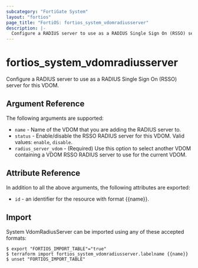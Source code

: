 ```yaml
---
subcategory: "FortiGate System"
layout: "fortios"
page_title: "FortiOS: fortios_system_vdomradiusserver"
description: |-
  Configure a RADIUS server to use as a RADIUS Single Sign On (RSSO) server for this VDOM.
---
```


# fortios_system_vdomradiusserver
Configure a RADIUS server to use as a RADIUS Single Sign On (RSSO) server for this VDOM.

## Argument Reference

The following arguments are supported:

* `name` - Name of the VDOM that you are adding the RADIUS server to.
* `status` - Enable/disable the RSSO RADIUS server for this VDOM. Valid values: `enable`, `disable`.
* `radius_server_vdom` - (Required) Use this option to select another VDOM containing a VDOM RSSO RADIUS server to use for the current VDOM.


## Attribute Reference

In addition to all the above arguments, the following attributes are exported:
* `id` - an identifier for the resource with format {{name}}.

## Import

System VdomRadiusServer can be imported using any of these accepted formats:
```
$ export "FORTIOS_IMPORT_TABLE"="true"
$ terraform import fortios_system_vdomradiusserver.labelname {{name}}
$ unset "FORTIOS_IMPORT_TABLE"
```

